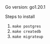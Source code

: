 Go version: go1.20.1

Steps to install 
1. ```make postgres```
2. ```make createdb```
3. ```make migrateup```